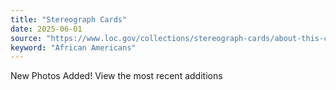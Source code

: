 ```yaml
---
title: "Stereograph Cards"
date: 2025-06-01
source: "https://www.loc.gov/collections/stereograph-cards/about-this-collection/"
keyword: "African Americans"
---
```


New Photos Added! View the most recent additions

